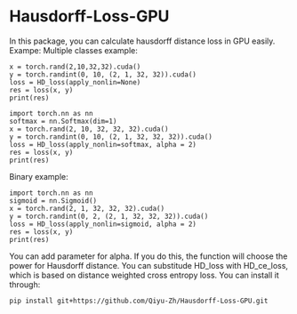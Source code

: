 # Hausdorff-Loss-GPU

In this package, you can calculate hausdorff distance loss in GPU easily.
Exampe:
Multiple classes example:
```
x = torch.rand(2,10,32,32).cuda()
y = torch.randint(0, 10, (2, 1, 32, 32)).cuda()
loss = HD_loss(apply_nonlin=None)
res = loss(x, y)
print(res)
```

```
import torch.nn as nn
softmax = nn.Softmax(dim=1)
x = torch.rand(2, 10, 32, 32, 32).cuda()
y = torch.randint(0, 10, (2, 1, 32, 32, 32)).cuda()
loss = HD_loss(apply_nonlin=softmax, alpha = 2)
res = loss(x, y)
print(res)
```

Binary example:
```
import torch.nn as nn
sigmoid = nn.Sigmoid()
x = torch.rand(2, 1, 32, 32, 32).cuda()
y = torch.randint(0, 2, (2, 1, 32, 32, 32)).cuda()
loss = HD_loss(apply_nonlin=sigmoid, alpha = 2)
res = loss(x, y)
print(res)
```
You can add parameter for alpha. If you do this, the function will choose the power for Hausdorff distance.
You can substitude HD_loss with HD_ce_loss, which is based on distance weighted cross entropy loss.
You can install it through:
```
pip install git+https://github.com/Qiyu-Zh/Hausdorff-Loss-GPU.git
```
